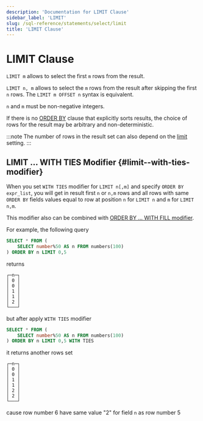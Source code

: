 ```yaml
---
description: 'Documentation for LIMIT Clause'
sidebar_label: 'LIMIT'
slug: /sql-reference/statements/select/limit
title: 'LIMIT Clause'
---
```


# LIMIT Clause

`LIMIT m` allows to select the first `m` rows from the result.

`LIMIT n, m` allows to select the `m` rows from the result after skipping the first `n` rows. The `LIMIT m OFFSET n` syntax is equivalent.

`n` and `m` must be non-negative integers.

If there is no [ORDER BY](../../../sql-reference/statements/select/order-by.md) clause that explicitly sorts results, the choice of rows for the result may be arbitrary and non-deterministic.

:::note
The number of rows in the result set can also depend on the [limit](../../../operations/settings/settings.md#limit) setting.
:::

## LIMIT ... WITH TIES Modifier {#limit--with-ties-modifier}

When you set `WITH TIES` modifier for `LIMIT n[,m]` and specify `ORDER BY expr_list`, you will get in result first `n` or `n,m` rows and all rows with same `ORDER BY` fields values equal to row at position `n` for `LIMIT n` and `m` for `LIMIT n,m`.

This modifier also can be combined with [ORDER BY ... WITH FILL modifier](/sql-reference/statements/select/order-by#order-by-expr-with-fill-modifier).

For example, the following query

```sql
SELECT * FROM (
    SELECT number%50 AS n FROM numbers(100)
) ORDER BY n LIMIT 0,5
```

returns

```text
┌─n─┐
│ 0 │
│ 0 │
│ 1 │
│ 1 │
│ 2 │
└───┘
```

but after apply `WITH TIES` modifier

```sql
SELECT * FROM (
    SELECT number%50 AS n FROM numbers(100)
) ORDER BY n LIMIT 0,5 WITH TIES
```

it returns another rows set

```text
┌─n─┐
│ 0 │
│ 0 │
│ 1 │
│ 1 │
│ 2 │
│ 2 │
└───┘
```

cause row number 6 have same value "2" for field `n` as row number 5
